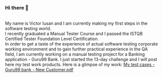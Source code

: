 ### Hi there 👋

  <br> My name is Victor Iusan and I am currently making my first steps in the software testing world. <br />
  I recently graduated a Manual Tester Course and I passed the ISTQB Certified Tester Foundation Level Certification. <br />
  In order to get a taste of the experience of actual software testing corporate working environment and to gain further practical experience in the QA field, I am currently working on a manual testing project for a Banking application - Guru99 Bank. I just started the 13-day challenge and I will post here my test work products. Here is a glimpse of my work:
 [My test cases - Guru99 bank - New Customer.pdf](https://github.com/victor-iusan/victor-iusan/files/9675060/My.test.cases.-.Guru99.bank.-.New.Customer.pdf)
